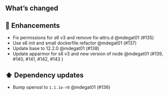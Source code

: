 ## What’s changed

## 🚀 Enhancements

- Fix permissions for s6 v3 and remove fix-attrs.d @mdegat01 (#135)
- Use s6 init and small dockerfile refactor @mdegat01 (#137)
- Update base to 12.2.0 @mdegat01 (#138)
- Update apparmor for s6 v3 and new version of node @mdegat01 (#139, #140, #141, #142, #143 )

## ⬆️ Dependency updates

- Bump openssl to `1.1.1o-r0` @mdegat01 (#136)
